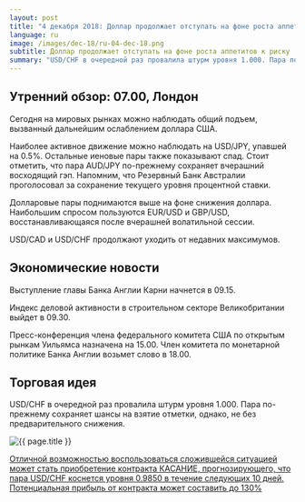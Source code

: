```yaml
---
layout: post
title: "4 декабря 2018: Доллар продолжает отступать на фоне роста аппетитов к риску"
language: ru
image: /images/dec-18/ru-04-dec-18.png
subtitle: Доллар продолжает отступать на фоне роста аппетитов к риску
summary: "USD/CHF в очередной раз провалила штурм уровня 1.000. Пара по-прежнему сохраняет шансы на взятие отметки, однако, не без предварительного снижения"
---
```

## Утренний обзор: 07.00, Лондон
 
Сегодня на мировых рынках можно наблюдать общий подъем, вызванный дальнейшим ослаблением доллара США.

Наиболее активное движение можно наблюдать на USD/JPY, упавшей на 0.5%. Остальные иеновые пары также показывают спад. Стоит отметить, что пара AUD/JPY по-прежнему сохраняет вчерашний восходящий гэп. Напомним, что Резервный Банк Австралии проголосовал за сохранение текущего уровня процентной ставки.

Долларовые пары поднимаются выше на фоне снижения доллара. Наибольшим спросом пользуются EUR/USD и GBP/USD, восстанавливающаяся после вчерашней волатильной сессии.

USD/CAD и USD/CHF продолжают уходить от недавних максимумов.
 
## Экономические новости
 
Выступление главы Банка Англии Карни начнется в 09.15.

Индекс деловой активности в строительном секторе Великобритании выйдет в 09.30.

Пресс-конференция члена федерального комитета США по открытым рынкам Уильямса назначена на 15.00. Член комитета по монетарной политике Банка Англии возьмет слово в 18.00.

## Торговая идея
 
USD/CHF в очередной раз провалила штурм уровня 1.000. Пара по-прежнему сохраняет шансы на взятие отметки, однако, не без предварительного снижения.

<img src="{{ site.url }}/images/dec-18/ru-04-dec-18.png" alt="{{ page.title }}"  title="{{ page.title }}">

<a href="%LINK%%?currency=USD&market=forex&underlying=frxUSDCHF&formname=touchnotouch&duration_amount=10&duration_units=d&amount=10&amount_type=stake&expiry_type=duration&barrier=0.9850" target="_blank" rel="noopener noreferrer nofollow">Отличной возможностью воспользоваться сложившейся ситуацией может стать приобретение контракта КАСАНИЕ, прогнозирующего, что пара USD/CHF коснется уровня 0.9850 в течение следующих 10 дней. Потенциальная прибыль от контракта может составить до 130%</a>
